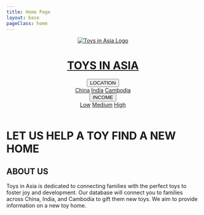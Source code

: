 ```yaml
---
title: Home Page
layout: base
pageClass: home
---
```

<header>
  <a href="/" class="logo-link">
    <div class="logo-container">
      <img src="/media/logo.jpg" alt="Toys in Asia Logo" class="logo">
      <h1>TOYS IN ASIA</h1>
    </div>
  </div>
  <nav>
    <div class="nav-item dropdown">
      <button class="dropbtn">LOCATION</button>
      <div class="dropdown-content">
        <a href="/families/china">China</a>
        <a href="/families/india">India</a>
        <a href="/families/cambodia">Cambodia</a>
      </div>
    </div>
    <div class="nav-item dropdown">
      <button class="dropbtn">INCOME</button>
      <div class="dropdown-content">
        <a href="/families/low">Low</a>
        <a href="/families/medium">Medium</a>
        <a href="/families/high">High</a>
      </div>
    </div>
  </nav>
</header>

<div class="hero">
  <h1>LET US HELP A TOY FIND A NEW HOME</h1>
</div>

<div class="main-content about-us">
  <div>
    <h2>ABOUT US</h2>
    <p>Toys in Asia is dedicated to connecting families with the perfect toys to foster joy and development. Our  database will connect you to families across  China, India, and Cambodia to gift them new toys. We aim to provide information on a new  toy home.</p>
  </div>
</div>


